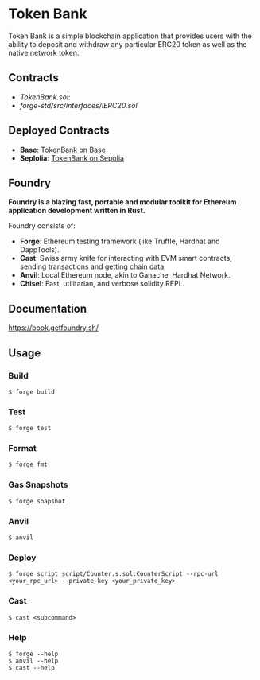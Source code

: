 # Token Bank

Token Bank is a simple blockchain application that provides users with the ability to deposit and withdraw any particular ERC20 token as well as the native network token.

## Contracts
- *TokenBank.sol*:
- *forge-std/src/interfaces/IERC20.sol*

## Deployed Contracts

- **Base**: [TokenBank on Base](https://basescan.org/address/0x3e01a0f684c0b3af7b5a151cb0958b01b082bef8)
- **Seplolia**: [TokenBank on Sepolia](https://sepolia.etherscan.io/address/0x155B79d1Aa17e021bD495f99305aC2DeDEe958de)


## Foundry

**Foundry is a blazing fast, portable and modular toolkit for Ethereum application development written in Rust.**

Foundry consists of:

-   **Forge**: Ethereum testing framework (like Truffle, Hardhat and DappTools).
-   **Cast**: Swiss army knife for interacting with EVM smart contracts, sending transactions and getting chain data.
-   **Anvil**: Local Ethereum node, akin to Ganache, Hardhat Network.
-   **Chisel**: Fast, utilitarian, and verbose solidity REPL.

## Documentation

https://book.getfoundry.sh/

## Usage

### Build

```shell
$ forge build
```

### Test

```shell
$ forge test
```

### Format

```shell
$ forge fmt
```

### Gas Snapshots

```shell
$ forge snapshot
```

### Anvil

```shell
$ anvil
```

### Deploy

```shell
$ forge script script/Counter.s.sol:CounterScript --rpc-url <your_rpc_url> --private-key <your_private_key>
```

### Cast

```shell
$ cast <subcommand>
```

### Help

```shell
$ forge --help
$ anvil --help
$ cast --help
```
